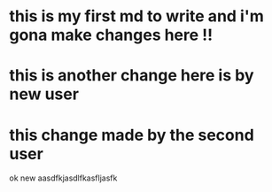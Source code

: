 # this is my first md to write and i'm gona make changes here !!

# this is another change here is by new user

# this change made by the second user

ok new aasdfkjasdlfkasfljasfk
